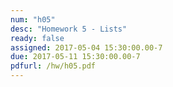 ```yaml
---
num: "h05"
desc: "Homework 5 - Lists"
ready: false
assigned: 2017-05-04 15:30:00.00-7
due: 2017-05-11 15:30:00.00-7
pdfurl: /hw/h05.pdf
---
```

